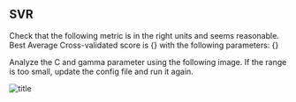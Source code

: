 ## SVR
Check that the following metric is in the right units and seems reasonable. Best Average Cross-validated score is {} with the following parameters: {}

Analyze the C and gamma parameter using the following image. If the range is too small, update the config file and run it again.

![title]({}_hyperparam.png)
